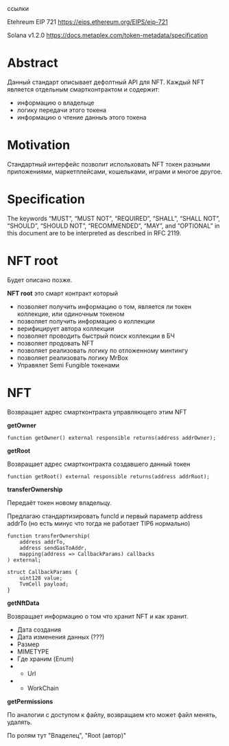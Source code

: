 ссылки

Etehreum EIP 721 https://eips.ethereum.org/EIPS/eip-721

Solana v1.2.0 https://docs.metaplex.com/token-metadata/specification


# Abstract

Данный стандарт описывает дефолтный API для NFT. Каждый NFT является отдельным смартконтрактом и содержит:

- информацию о владельце
- логику передачи этого токена
- информацию о чтение данныъ этого токена

# Motivation

Стандартный интерфейс позволит испольховать NFT токен разными приложениями, маркетплейсами, кошельками, играми и многое другое.


# Specification

The keywords “MUST”, “MUST NOT”, “REQUIRED”, “SHALL”, “SHALL NOT”, “SHOULD”, “SHOULD NOT”, “RECOMMENDED”, “MAY”, and “OPTIONAL” in this document are to be interpreted as described in RFC 2119.

# NFT root

Будет описано позже.

**NFT root** это смарт контракт который

- позволяет получить информацию о том, является ли токен коллекцие, или одиночным токеном
- позволяет получить информацию о коллекции
- верифицирует автора коллекции
- позволяет проводить быстрый поиск коллекции в БЧ
- позволяет продовать NFT
- позволяет реализовать логику по отложенному минтингу
- позволяет реализовать логику MrBox
- Управялет Semi Fungible токенами
 


# NFT

Возвращает адрес смартконтракта управляющего этим NFT

**getOwner**

```
function getOwner() external responsible returns(address addrOwner);
```


**getRoot**

Возвращает адрес смартконтракта создавшего данный токен

```
function getRoot() external responsible returns(address addrRoot);
```


**transferOwnership**

Передаёт токен новому владельцу.

Предлагаю стандартизировать funcId и первый параметр address addrTo  (но есть минус что тогда не работает TIP6 нормально)

```
function transferOwnership(
    address addrTo,
    address sendGasToAddr, 
    mapping(address => CallbackParams) callbacks
) external;

struct CallbackParams {
    uint128 value;
    TvmCell payload;
}

```

**getNftData**

Возвращает информацию о том что хранит NFT и как хранит.

- Дата создания
- Дата изменения данных (???)
- Размер
- MIMETYPE 
- Где храним (Enum)
- - Url
- - WorkChain

**getPermissions**

По аналогии с доступом к файлу, возвращаем кто может файл менять, удалять.

По ролям тут "Владелец", "Root (автор)"


